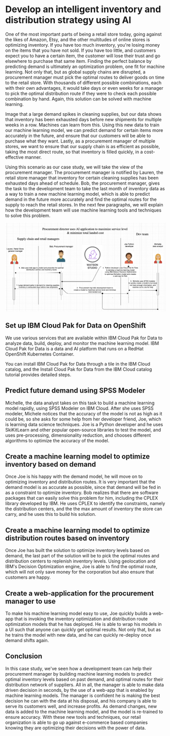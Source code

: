 # Develop an intelligent inventory and distribution strategy using AI 

One of the most important parts of being a retail store today, going against the likes of Amazon, Etsy, and 
the other multitudes of online stores is optimizing inventory. If you have too much inventory, you're 
losing money on the items that you have not sold. If you have too little, and customers expect you to have 
a certain item, the customer will lose their trust and go elsewhere to purchase that same item. Finding the 
perfect balance by predicting demand is ultimately an optimization problem, one fit for machine learning.
Not only that, but as global supply chains are disrupted, a procurement manager must pick the optimal 
routes to deliver goods on time to the retail store. With thousands of different possible combinations, 
each with their own advantages, it would take days or even weeks for a manager to pick the optimal 
distribution route if they were to check each possible combination by hand. Again, this solution can 
be solved with machine learning.

Image that a large demand spikes in cleaning supplies, but our data shows that inventory has been exhausted 
days before new shipments for multiple weeks in a row. Machines can learn from this. Using this new 
data to train our machine learning model, we can predict demand for certain items more accurately in the 
future, and ensure that our customers will be able to purchase what they want. Lastly, as a procurement
manager of multiple stores, we want to ensure that our supply chain is as efficient as possible, taking 
the most direct route, so that inventory is filled quickly, in a cost-effective manner. 

Using this scenario as our case study, we will take the view of the procurement manager. The procurement 
manager is notified by Lauren, the retail store manager that inventory for certain cleaning supplies 
has been exhausted days ahead of schedule. Bob, the procurement manager, gives the task to the development 
team to take the last month of inventory data as a way to train a new machine learning model, which is 
able to predict demand in the future more accurately and find the optimal routes for the supply to reach
the retail stores. In the next few paragraphs, we will explain how the development team will use machine 
learning tools and techniques to solve this problem.

![flow-diagrm](images/flow-diagram.png)

## Set up IBM Cloud Pak for Data on OpenShift
We use various services that are available within IBM Cloud Pak for Data to analyze data, build, deploy, and monitor the machine learning model. IBM Cloud Pak for Data is a data and AI platform that runs on a RedHat OpenShift Kubernetes Container.

You can install IBM Cloud Pak for Data through a tile in the IBM Cloud catalog, and the Install Cloud Pak for Data from the IBM Cloud catalog tutorial provides detailed steps.

## Predict future demand using SPSS Modeler 

Michelle, the data analyst takes on this task 
to build a machine learning model rapidly, using SPSS Modeler on IBM Cloud. After she uses 
SPSS modeler, Michele notices that the accuracy of the model is not as high as it could be, so she 
asks for some help from her developer friend, Joe, which is learning data science techniques. Joe is a 
Python developer and he uses SkiKitLearn and other popular open-source libraries to test the model, and 
uses pre-processing, dimensionality reduction, and chooses different algorithms to optimize the 
accuracy of the model.

## Create a machine learning model to optimize inventory based on demand
Once Joe is his happy with the demand model, he will move on to optimizing inventory
and distribution routes. It is very important that the demand model is as accurate as 
possible, since that demand will be fed in as a constraint to optimize inventory.
Bob realizes that there are software packages that can easily solve this 
problem for him, including the CPLEX library developed by IBM. He uses CPLEX to identify the constraints, 
namely the distribution centers, and the the max amount of inventory the store can carry, and he uses this 
to build his solution.

## Create a machine learning model to optimize distribution routes based on inventory 
Once Joe has built the solution to optimize inventory levels based on demand, the last 
part of the solution will be to pick the optimal routes and distribution centers to 
replenish inventory levels. Using geolocation and IBM's Decision Optimization engine,
Joe is able to find the optimal route, which will not only save money for the corporation
but also ensure that customers are happy. 

## Create a web-application for the procurement manager to use
To make his machine learning model easy to use, Joe quickly builds a web-app 
that is invoking the inventory optimization and distribution route optimization 
models that he has deployed. He is able to wrap his models in a UI such that 
anyone can quickly get optimal results. Not only that, but as he trains the model 
with new data, and he can quickly re-deploy once demand shifts again. 

## Conclusion
In this case study, we've seen how a development team can help their procurement manager 
by building machine learning models to predict optimal inventory levels based on past demand, 
and optimal routes for their distribution network of suppliers. All in all, the manager 
is able to make data driven decision in seconds, by the use of a web-app that is 
enabled by machine learning models. The manager is confident he is making the best decision
he can with the data at his disposal, and his company is able to serve its customers well, and 
increase profits. As demand changes, new data is added to the machine learning model, and the 
model is re-trained to ensure accuracy. With these new tools and techniques, our retail 
organization is able to go up against e-commerce based companies knowing they are optimizing 
their decisions with the power of data. 
